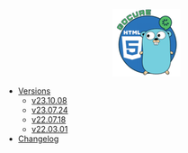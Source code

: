 <div style="text-align: center">
<a href="/">

![](_media/gocure_120.png "gocure")

</a>
</div>

- [Versions](# "")
  - [v23.10.08](/v23.10.08/ "v23.10.08 | Gocure")
  - [v23.07.24](/v23.07.24/ "v23.07.24 | Gocure")
  - [v22.07.18](/v22.07.18/ "v22.07.18 | Gocure")
  - [v22.03.01](/v22.03.01/ "v22.03.01 | Gocure")
- [Changelog](changelog "Changelog")